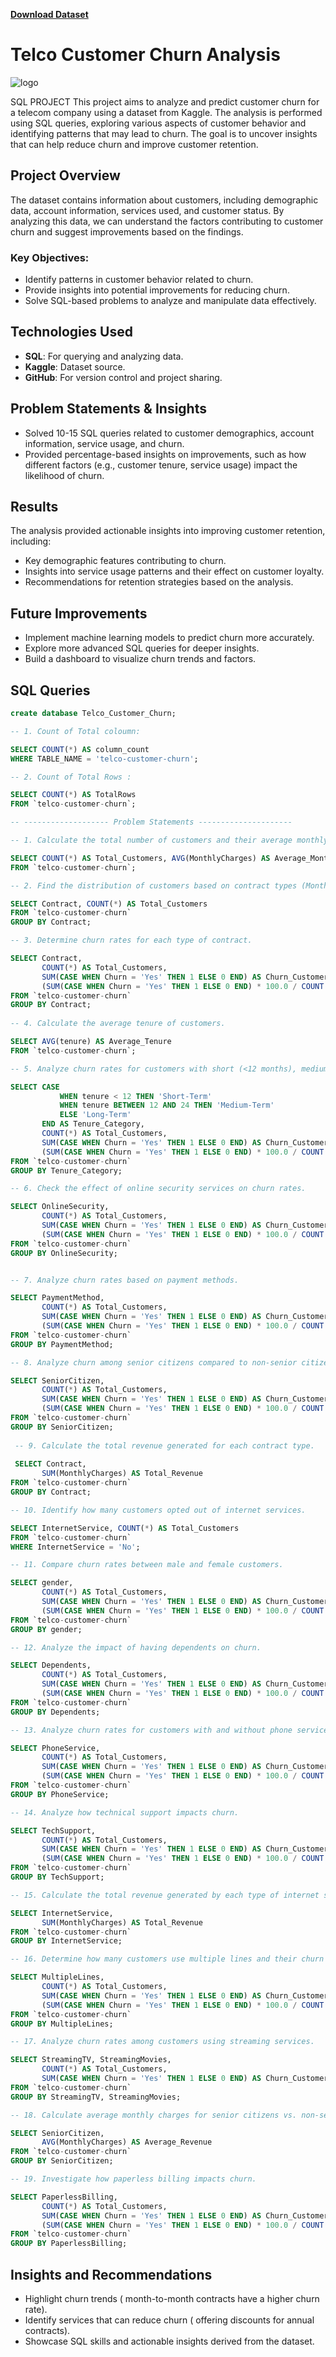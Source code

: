 
[**Download Dataset**](https://www.kaggle.com/datasets/blastchar/telco-customer-churn)
# Telco Customer Churn Analysis

![logo](https://github.com/HimanshuSharma123-a/Telco-Customer-Churn-Project/blob/main/i.avif)

SQL PROJECT
This project aims to analyze and predict customer churn for a telecom company using a dataset from Kaggle. The analysis is performed using SQL queries, exploring various aspects of customer behavior and identifying patterns that may lead to churn. The goal is to uncover insights that can help reduce churn and improve customer retention.

## Project Overview

The dataset contains information about customers, including demographic data, account information, services used, and customer status. By analyzing this data, we can understand the factors contributing to customer churn and suggest improvements based on the findings.

### Key Objectives:
- Identify patterns in customer behavior related to churn.
- Provide insights into potential improvements for reducing churn.
- Solve SQL-based problems to analyze and manipulate data effectively.
  
## Technologies Used
- **SQL**: For querying and analyzing data.
- **Kaggle**: Dataset source.
- **GitHub**: For version control and project sharing.

## Problem Statements & Insights
- Solved 10-15 SQL queries related to customer demographics, account information, service usage, and churn.
- Provided percentage-based insights on improvements, such as how different factors (e.g., customer tenure, service usage) impact the likelihood of churn.

## Results
The analysis provided actionable insights into improving customer retention, including:
- Key demographic features contributing to churn.
- Insights into service usage patterns and their effect on customer loyalty.
- Recommendations for retention strategies based on the analysis.

## Future Improvements
- Implement machine learning models to predict churn more accurately.
- Explore more advanced SQL queries for deeper insights.
- Build a dashboard to visualize churn trends and factors.

## SQL Queries

```sql
create database Telco_Customer_Churn;

-- 1. Count of Total coloumn:

SELECT COUNT(*) AS column_count  
WHERE TABLE_NAME = 'telco-customer-churn';

-- 2. Count of Total Rows :

SELECT COUNT(*) AS TotalRows
FROM `telco-customer-churn`;

-- ------------------- Problem Statements --------------------- 

-- 1. Calculate the total number of customers and their average monthly charges.

SELECT COUNT(*) AS Total_Customers, AVG(MonthlyCharges) AS Average_Monthly_Charges 
FROM `telco-customer-churn`;

-- 2. Find the distribution of customers based on contract types (Month-to-Month, One-Year, Two-Year).

SELECT Contract, COUNT(*) AS Total_Customers
FROM `telco-customer-churn`
GROUP BY Contract;

-- 3. Determine churn rates for each type of contract.

SELECT Contract, 
       COUNT(*) AS Total_Customers, 
       SUM(CASE WHEN Churn = 'Yes' THEN 1 ELSE 0 END) AS Churn_Customers,
       (SUM(CASE WHEN Churn = 'Yes' THEN 1 ELSE 0 END) * 100.0 / COUNT(*)) AS Churn_Rate
FROM `telco-customer-churn`
GROUP BY Contract;
 
-- 4. Calculate the average tenure of customers.

SELECT AVG(tenure) AS Average_Tenure
FROM `telco-customer-churn`;

-- 5. Analyze churn rates for customers with short (<12 months), medium (12–24 months), and long (>24 months) tenure.

SELECT CASE 
           WHEN tenure < 12 THEN 'Short-Term'
           WHEN tenure BETWEEN 12 AND 24 THEN 'Medium-Term'
           ELSE 'Long-Term'
       END AS Tenure_Category,
       COUNT(*) AS Total_Customers,
       SUM(CASE WHEN Churn = 'Yes' THEN 1 ELSE 0 END) AS Churn_Customers,
       (SUM(CASE WHEN Churn = 'Yes' THEN 1 ELSE 0 END) * 100.0 / COUNT(*)) AS Churn_Rate
FROM `telco-customer-churn`
GROUP BY Tenure_Category;

-- 6. Check the effect of online security services on churn rates.

SELECT OnlineSecurity, 
       COUNT(*) AS Total_Customers, 
       SUM(CASE WHEN Churn = 'Yes' THEN 1 ELSE 0 END) AS Churn_Customers,
       (SUM(CASE WHEN Churn = 'Yes' THEN 1 ELSE 0 END) * 100.0 / COUNT(*)) AS Churn_Rate
FROM `telco-customer-churn`
GROUP BY OnlineSecurity;


-- 7. Analyze churn rates based on payment methods.

SELECT PaymentMethod, 
       COUNT(*) AS Total_Customers, 
       SUM(CASE WHEN Churn = 'Yes' THEN 1 ELSE 0 END) AS Churn_Customers,
       (SUM(CASE WHEN Churn = 'Yes' THEN 1 ELSE 0 END) * 100.0 / COUNT(*)) AS Churn_Rate
FROM `telco-customer-churn`
GROUP BY PaymentMethod;

-- 8. Analyze churn among senior citizens compared to non-senior citizens.

SELECT SeniorCitizen, 
       COUNT(*) AS Total_Customers, 
       SUM(CASE WHEN Churn = 'Yes' THEN 1 ELSE 0 END) AS Churn_Customers,
       (SUM(CASE WHEN Churn = 'Yes' THEN 1 ELSE 0 END) * 100.0 / COUNT(*)) AS Churn_Rate
FROM `telco-customer-churn`
GROUP BY SeniorCitizen;
 
 -- 9. Calculate the total revenue generated for each contract type.
 
 SELECT Contract, 
       SUM(MonthlyCharges) AS Total_Revenue
FROM `telco-customer-churn`
GROUP BY Contract;

-- 10. Identify how many customers opted out of internet services.

SELECT InternetService, COUNT(*) AS Total_Customers
FROM `telco-customer-churn`
WHERE InternetService = 'No';

-- 11. Compare churn rates between male and female customers.

SELECT gender, 
       COUNT(*) AS Total_Customers,
       SUM(CASE WHEN Churn = 'Yes' THEN 1 ELSE 0 END) AS Churn_Customers,
       (SUM(CASE WHEN Churn = 'Yes' THEN 1 ELSE 0 END) * 100.0 / COUNT(*)) AS Churn_Rate
FROM `telco-customer-churn`
GROUP BY gender;

-- 12. Analyze the impact of having dependents on churn.

SELECT Dependents, 
       COUNT(*) AS Total_Customers, 
       SUM(CASE WHEN Churn = 'Yes' THEN 1 ELSE 0 END) AS Churn_Customers,
       (SUM(CASE WHEN Churn = 'Yes' THEN 1 ELSE 0 END) * 100.0 / COUNT(*)) AS Churn_Rate
FROM `telco-customer-churn`
GROUP BY Dependents;

-- 13. Analyze churn rates for customers with and without phone service.

SELECT PhoneService, 
       COUNT(*) AS Total_Customers, 
       SUM(CASE WHEN Churn = 'Yes' THEN 1 ELSE 0 END) AS Churn_Customers,
       (SUM(CASE WHEN Churn = 'Yes' THEN 1 ELSE 0 END) * 100.0 / COUNT(*)) AS Churn_Rate
FROM `telco-customer-churn`
GROUP BY PhoneService;

-- 14. Analyze how technical support impacts churn.

SELECT TechSupport, 
       COUNT(*) AS Total_Customers, 
       SUM(CASE WHEN Churn = 'Yes' THEN 1 ELSE 0 END) AS Churn_Customers,
       (SUM(CASE WHEN Churn = 'Yes' THEN 1 ELSE 0 END) * 100.0 / COUNT(*)) AS Churn_Rate
FROM `telco-customer-churn`
GROUP BY TechSupport;

-- 15. Calculate the total revenue generated by each type of internet service.

SELECT InternetService, 
       SUM(MonthlyCharges) AS Total_Revenue
FROM `telco-customer-churn`
GROUP BY InternetService;

-- 16. Determine how many customers use multiple lines and their churn rates.

SELECT MultipleLines, 
       COUNT(*) AS Total_Customers, 
       SUM(CASE WHEN Churn = 'Yes' THEN 1 ELSE 0 END) AS Churn_Customers,
       (SUM(CASE WHEN Churn = 'Yes' THEN 1 ELSE 0 END) * 100.0 / COUNT(*)) AS Churn_Rate
FROM `telco-customer-churn`
GROUP BY MultipleLines;

-- 17. Analyze churn rates among customers using streaming services.

SELECT StreamingTV, StreamingMovies, 
       COUNT(*) AS Total_Customers, 
       SUM(CASE WHEN Churn = 'Yes' THEN 1 ELSE 0 END) AS Churn_Customers
FROM `telco-customer-churn`
GROUP BY StreamingTV, StreamingMovies;

-- 18. Calculate average monthly charges for senior citizens vs. non-senior citizens.

SELECT SeniorCitizen, 
       AVG(MonthlyCharges) AS Average_Revenue
FROM `telco-customer-churn`
GROUP BY SeniorCitizen;

-- 19. Investigate how paperless billing impacts churn.

SELECT PaperlessBilling, 
       COUNT(*) AS Total_Customers, 
       SUM(CASE WHEN Churn = 'Yes' THEN 1 ELSE 0 END) AS Churn_Customers,
       (SUM(CASE WHEN Churn = 'Yes' THEN 1 ELSE 0 END) * 100.0 / COUNT(*)) AS Churn_Rate
FROM `telco-customer-churn`
GROUP BY PaperlessBilling;
```

 
## Insights and Recommendations
- Highlight churn trends ( month-to-month contracts have a higher churn rate).
- Identify services that can reduce churn ( offering discounts for annual contracts).
- Showcase SQL skills and actionable insights derived from the dataset.

 




